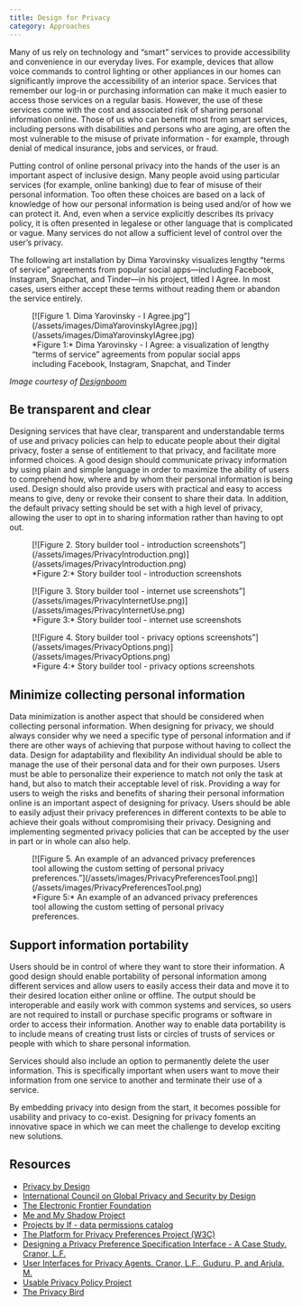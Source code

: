 ```yaml
---
title: Design for Privacy
category: Approaches
---
```

Many of us rely on technology and “smart” services to provide accessibility and convenience in our everyday lives. For example, devices that allow voice commands to control lighting or other appliances in our homes can significantly improve the accessibility of an interior space. Services that remember our log-in or purchasing information can make it much easier to access those services on a regular basis. However, the use of these services come with the cost and associated risk of sharing personal information online. Those of us who can benefit most from smart services, including persons with disabilities and persons who are aging, are often the most vulnerable to the misuse of private information - for example, through denial of medical insurance, jobs and services, or fraud.

Putting control of online personal privacy into the hands of the user is an important aspect of inclusive design. Many people avoid using particular services (for example, online banking) due to fear of misuse of their personal information. Too often these choices are based on a lack of knowledge of how our personal information is being used and/or of how we can protect it. And, even when a service explicitly describes its privacy policy,  it is often presented in legalese or other language that is complicated or vague. Many services do not allow a sufficient level of control over the user’s privacy.

The following art installation by Dima Yarovinsky visualizes lengthy “terms of service” agreements from popular social apps—including Facebook, Instagram, Snapchat, and Tinder—in his project, titled I Agree. In most cases, users either accept these terms without reading them or abandon the service entirely.

<figure>
<a name="Figure1"></a>
[![Figure 1. Dima Yarovinsky - I Agree.jpg”](/assets/images/DimaYarovinskyIAgree.jpg)](/assets/images/DimaYarovinskyIAgree.jpg)
<figcaption>
*Figure 1:* Dima Yarovinsky - I Agree: a visualization of lengthy “terms of service” agreements from popular social apps including Facebook, Instagram, Snapchat, and Tinder
</figcaption>
</figure>

_Image courtesy of [Designboom](https://www.designboom.com/readers/dima-yarovinsky-visualizes-facebook-instagram-snapchat-terms-of-service-05-07-2018/)_

## Be transparent and clear

Designing services that have clear, transparent and understandable terms of use and privacy policies can help to educate people about their digital privacy, foster a sense of entitlement to that privacy, and facilitate more informed choices. A good design should communicate privacy information by using plain and simple language in order to maximize the ability of users to comprehend how, where and by whom their personal information is being used. Design should also provide users with practical and easy to access means to give, deny or revoke their consent to share their data. In addition, the default privacy setting should be set with a high level of privacy, allowing the user to opt in to sharing information rather than having to opt out.

<figure>
<a name="Figure2"></a>
[![Figure 2. Story builder tool - introduction screenshots”](/assets/images/PrivacyIntroduction.png)](/assets/images/PrivacyIntroduction.png)
<figcaption>
*Figure 2:* Story builder tool - introduction screenshots
</figcaption>
</figure>

<figure>
<a name="Figure3"></a>
[![Figure 3. Story builder tool - internet use screenshots”](/assets/images/PrivacyInternetUse.png)](/assets/images/PrivacyInternetUse.png)
<figcaption>
*Figure 3:* Story builder tool - internet use screenshots
</figcaption>
</figure>

<figure>
<a name="Figure4"></a>
[![Figure 4. Story builder tool - privacy options screenshots”](/assets/images/PrivacyOptions.png)](/assets/images/PrivacyOptions.png)
<figcaption>
*Figure 4:* Story builder tool - privacy options screenshots
</figcaption>
</figure>

## Minimize collecting personal information

Data minimization is another aspect that should be considered when collecting personal information. When designing for privacy, we should always consider why we need a specific type of personal information and if there are other ways of achieving that purpose without having to collect the data.
Design for adaptability and flexibility
An individual should be able to manage the use of their personal data and for their own purposes. Users must be able to personalize their experience to match not only the task at hand, but also to match their acceptable level of risk. Providing a way for users to weigh the risks and benefits of sharing their personal information online is an important aspect of designing for privacy. Users should be able to easily adjust their privacy preferences in different contexts to be able to achieve their goals without compromising their privacy. Designing and implementing segmented privacy policies that can be accepted by the user in part or in whole can also help.

<figure>
<a name="Figure5"></a>
[![Figure 5. An example of an advanced privacy preferences tool allowing the custom setting of personal privacy preferences.”](/assets/images/PrivacyPreferencesTool.png)](/assets/images/PrivacyPreferencesTool.png)
<figcaption>
*Figure 5:* An example of an advanced privacy preferences tool allowing the custom setting of personal privacy preferences.
</figcaption>
</figure>

## Support information portability

Users should be in control of where they want to store their information. A good design should enable portability of personal information among different services and allow users to easily access their data and move it to their desired location either online or offline. The output should be interoperable and easily work with common systems and services, so users are not required to install or purchase specific programs or software in order to access their information. Another way to enable data portability is to include means of creating trust lists or circles of trusts of services or people with which to share personal information.

Services should also include an option to permanently delete the user information. This is specifically important when users want to move their information from one service to another and terminate their use of a service.

By embedding privacy into design from the start, it becomes possible for usability and privacy to co-exist. Designing for privacy foments an innovative space in which we can meet the challenge to develop exciting new solutions.

## Resources

* [Privacy by Design](https://en.wikipedia.org/wiki/Privacy_by_design)
* [International Council on Global Privacy and Security by Design](https://gpsbydesign.org/)
* [The Electronic Frontier Foundation](https://www.eff.org/)
* [Me and My Shadow Project](https://myshadow.org/)
* [Projects by If - data permissions catalog](https://catalogue.projectsbyif.com/)
* [The Platform for Privacy Preferences Project (W3C)](https://www.w3.org/TR/P3P11/)
* [Designing a Privacy Preference Specification Interface - A Case Study. Cranor, L.F.](https://www.researchgate.net/publication/228773442_Designing_a_Privacy_Preference_Specification_Interface_A_Case_Study)
* [User Interfaces for Privacy Agents. Cranor, L.F., Guduru, P. and Arjula, M.](http://lorrie.cranor.org/pubs/privacy-bird-20050714.pdf)
* [Usable Privacy Policy Project](https://usableprivacy.org/)
* [The Privacy Bird](http://www.privacybird.org/)

